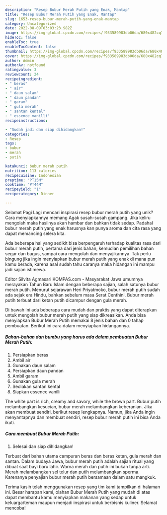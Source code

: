 ```yaml
---
description: "Resep Bubur Merah Putih yang Enak, Mantap"
title: "Resep Bubur Merah Putih yang Enak, Mantap"
slug: 1653-resep-bubur-merah-putih-yang-enak-mantap
category: Uncategorized
date: 2022-08-09T03:03:23.982Z
image: https://img-global.cpcdn.com/recipes/f933589983db06da/680x482cq70/bubur-merah-putih-foto-resep-utama.jpg
hideToc: false
enableToc: true
enableTocContent: false
thumbnail: https://img-global.cpcdn.com/recipes/f933589983db06da/680x482cq70/bubur-merah-putih-foto-resep-utama.jpg
cover: https://img-global.cpcdn.com/recipes/f933589983db06da/680x482cq70/bubur-merah-putih-foto-resep-utama.jpg
author: Admin
authorAv: notfound
ratingvalue: 3
reviewcount: 24
recipeingredient:
- " beras"
- " air"
- " daun salam"
- " daun pandan"
- " garam"
- " gula merah"
- " santan kental"
- " essence vanilli"
recipeinstructions:

- "Sudah jadi dan siap dihidangkan!"
categories:
- Resep
tags:
- bubur
- merah
- putih

katakunci: bubur merah putih 
nutrition: 113 calories
recipecuisine: Indonesian
preptime: "PT15M"
cooktime: "PT44M"
recipeyield: "1"
recipecategory: Dinner

---
```



Selamat Pagi Lagi mencari inspirasi resep bubur merah putih yang unik? Cara menyiapkannya memang Agak susah-susah gampang. Jika keliru mengolah maka hasilnya akan hambar dan bahkan tidak sedap. Padahal bubur merah putih yang enak harusnya kan punya aroma dan cita rasa yang dapat memancing selera kita.


Ada beberapa hal yang sedikit bisa berpengaruh terhadap kualitas rasa dari bubur merah putih, pertama dari jenis bahan, kemudian pemilihan bahan segar dan bagus, sampai cara mengolah dan menyajikannya. Tak perlu bingung jika ingin menyiapkan bubur merah putih yang enak di mana pun kamu berada, karena asal sudah tahu caranya maka hidangan ini mampu jadi sajian istimewa.

Editor Silvita Agmasari KOMPAS.com - Masyarakat Jawa umumnya merayakan Tahun Baru Islam dengan beberapa sajian, salah satunya bubur merah putih. Menurut sejarawan Heri Priyatmoko, bubur merah putih sudah ada sejak era Hindu, bahkan sebelum masa Serat Centhini. Bubur merah putih terbuat dari ketan putih dicampur dengan gula merah.


Di bawah ini ada beberapa cara mudah dan praktis yang dapat diterapkan untuk mengolah bubur merah putih yang siap dikreasikan. Anda bisa menyiapkan Bubur Merah Putih memakai 8 jenis bahan dan 0 tahap pembuatan. Berikut ini cara dalam menyiapkan hidangannya.

<!--inarticleads1-->

##### Bahan-bahan dan bumbu yang harus ada dalam pembuatan Bubur Merah Putih:

1. Persiapkan  beras
1. Ambil  air
1. Gunakan  daun salam
1. Persiapkan  daun pandan
1. Ambil  garam
1. Gunakan  gula merah
1. Sediakan  santan kental
1. Siapkan  essence vanilli


The white part is rich, creamy and savory, while the brown part. Bubur putih melambangkan kesucian, bubur merah melambangkan keberanian. Jika akan membuat sendiri, berikut resep lengkapnya. Namun, jika Anda ingin menyantapnya dan membuat sendiri, resep bubur merah putih ini bisa Anda ikuti. 

<!--inarticleads2-->

##### Cara membuat Bubur Merah Putih:


1. Selesai dan siap dihidangkan!

Terbuat dari bahan utama campuran beras dan beras ketan, gula merah dan santan. Dalam budaya Jawa, bubur merah putih adalah sajian ritual yang dibuat saat bayi baru lahir. Warna merah dan putih ini bukan tanpa arti. Merah melambangkan sel telur dan putih melambangkan sperma. Karenanya penyajian bubur merah putih bersamaan dalam satu mangkuk. 

Terima kasih telah menggunakan resep yang tim kami tampilkan di halaman ini. Besar harapan kami, olahan Bubur Merah Putih yang mudah di atas dapat membantu kamu menyiapkan makanan yang sedap untuk keluarga/teman maupun menjadi inspirasi untuk berbisnis kuliner. Selamat mencoba!
